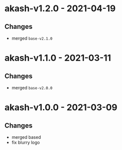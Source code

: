 # akash-v1.2.0 - 2021-04-19

## Changes
- merged `base-v2.1.0`

# akash-v1.1.0 - 2021-03-11

## Changes
- merged `base-v2.0.0`

# akash-v1.0.0 - 2021-03-09

## Changes
- merged based
- fix blurry logo
